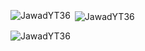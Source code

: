 
<p><img align="left" src="https://github-readme-stats.vercel.app/api/top-langs?username=JawadYT36&show_icons=true&locale=en&layout=compact" alt="JawadYT36" /></p>

<p>&nbsp;<img align="center" src="https://github-readme-stats.vercel.app/api?username=JawadYT36&show_icons=true&locale=en" alt="JawadYT36" /></p>

<p><img align="center" src="https://github-readme-streak-stats.herokuapp.com/?user=JawadYT36&" alt="JawadYT36" /></p>
